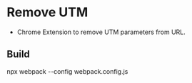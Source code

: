 Remove UTM
======
- Chrome Extension to remove UTM parameters from URL.

## Build

npx webpack --config webpack.config.js